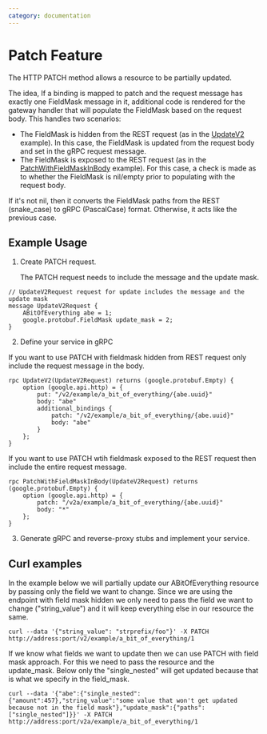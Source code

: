 ```yaml
---
category: documentation
---
```


# Patch Feature
The HTTP PATCH method allows a resource to be partially updated. 

The idea, If a binding is mapped to patch and the request message has exactly one FieldMask message in it, additional code is rendered for the gateway handler that will populate the FieldMask based on the request body.
This handles two scenarios: 
- The FieldMask is hidden from the REST request (as in the [UpdateV2](https://github.com/dmarket/grpc-gateway/blob/master/examples/proto/examplepb/a_bit_of_everything.proto#L286) example). In this case, the FieldMask is updated from the request body and set in the gRPC request message.
- The FieldMask is exposed to the REST request (as in the [PatchWithFieldMaskInBody](https://github.com/dmarket/grpc-gateway/blob/master/examples/proto/examplepb/a_bit_of_everything.proto#L295)  example). For this case, a check is made as to whether the FieldMask is nil/empty prior to populating with the request body. 

If it's not nil, then it converts the FieldMask paths from the REST (snake_case) to gRPC (PascalCase) format. Otherwise, it acts like the previous case.

## Example Usage
1. Create PATCH request. 

    The PATCH request needs to include the message and the update mask.
```golang 
// UpdateV2Request request for update includes the message and the update mask
message UpdateV2Request {
	ABitOfEverything abe = 1;
	google.protobuf.FieldMask update_mask = 2;
}
```
2. Define your service in gRPC

If you want to use PATCH with fieldmask hidden from REST request only include the request message in the body.

```golang
rpc UpdateV2(UpdateV2Request) returns (google.protobuf.Empty) {
	option (google.api.http) = {
		put: "/v2/example/a_bit_of_everything/{abe.uuid}"
		body: "abe"
		additional_bindings {
			patch: "/v2/example/a_bit_of_everything/{abe.uuid}"
			body: "abe"
		}
	};
}
```

If you want to use PATCH wtih fieldmask exposed to the REST request then include the entire request message.

```golang
rpc PatchWithFieldMaskInBody(UpdateV2Request) returns (google.protobuf.Empty) {
	option (google.api.http) = {
		patch: "/v2a/example/a_bit_of_everything/{abe.uuid}"
		body: "*"
    };
}
```

3. Generate gRPC and reverse-proxy stubs and implement your service.

## Curl examples

In the example below we will partially update our ABitOfEverything resource by passing only the field we want to change. Since we are using the endpoint with field mask hidden we only need to pass the field we want to change ("string_value") and it will keep everything else in our resource the same.
```
curl --data '{"string_value": "strprefix/foo"}' -X PATCH http://address:port/v2/example/a_bit_of_everything/1
```

If we know what fields we want to update then we can use PATCH with field mask approach. For this we need to pass the resource and the update_mask. Below only the "single_nested" will get updated because that is what we specify in the field_mask.
```
curl --data '{"abe":{"single_nested":{"amount":457},"string_value":"some value that won't get updated because not in the field mask"},"update_mask":{"paths":["single_nested"]}}' -X PATCH http://address:port/v2a/example/a_bit_of_everything/1
```